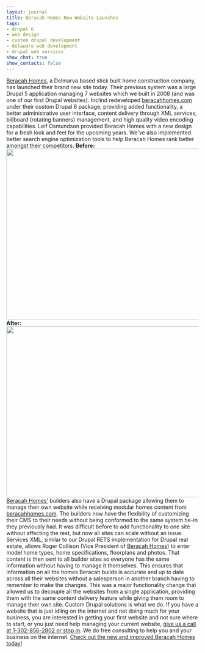 ```yaml
---
layout: journal
title: Beracah Homes New Website Launches
tags: 
- drupal 6
- web design
- custom drupal development
- delaware web development
- drupal web services
show_chat: true
show_contacts: false
---
```


<a href="http://www.beracahhomes.com" target="_blank">Beracah Homes</a>, a Delmarva based stick built home construction company, has launched their brand new site today. Their previous system was a large Drupal 5 application managing 7 websites which we built in 2008 (and was one of our first Drupal websites). Inclind redeveloped <a href="http://www.beracahhomes.com" target="_blank">beracahhomes.com</a> under their custom Drupal 6 package, providing added functionality, a better administrative user interface, content delivery through XML services, billboard (rotating banners) management, and high quality video encoding capabilities. Leif Osmundson provided Beracah Homes with a new design for a fresh look and feel for the upcoming years. We&#39;ve also implemented better search engine optimization tools to help Beracah Homes rank better amongst their competitors. <strong>Before:</strong><br /> <a href="http://www.beracahhomes.com" target="_blank"><img alt="" height="448" src="/sites/default/files/images/beracah-old.jpg" title="beracah-old" width="550" /></a> <strong>After:</strong><br /> <a href="http://www.beracahhomes.com" target="_blank"><img alt="" height="448" src="/sites/default/files/images/beracah-new.jpg" title="beracah-new" width="550" /></a> <a href="http://www.beracahhomes.com" target="_blank">Beracah Homes&#39;</a> builders also have a Drupal package allowing them to manage their own website while receiving modular homes content from <a href="http://www.beracahhomes.com" target="_blank">beracahhomes.com</a>. The builders now have the flexibility of customizing their CMS to their needs without being conformed to the same system tie-in they previously had. It was difficult before to add functionality to one site without affecting the rest, but now all sites can scale without an issue. Services XML, similar to our Drupal RETS implementation for Drupal real estate, allows Roger Collison (Vice President of <a href="http://www.beracahhomes.com" target="_blank">Beracah Homes</a>) to enter model home types, home specifications, floorplans and photos. That content is then sent to all builder sites so everyone has the same information without having to manage it themselves. This ensures that information on all the homes Beracah builds is accurate and up to date across all their websites without a salesperson in another branch having to remember to make the changes. This was a major functionality change that allowed us to decouple all the websites from a single application, providing them with the same content delivery feature while giving them room to manage their own site. Custom Drupal solutions is what we do. If you have a website that is just idling on the internet and not doing much for your business, you are interested in getting your first website and not sure where to start, or you just need help managing your current website, <a href="http://www.inclind.com/contact.htm">give us a call at 1-302-856-2802 or stop in</a>. We do free consulting to help you and your business on the internet. <a href="http://www.beracahhomes.com" target="_blank">Check out the new and improved Beracah Homes today!</a>